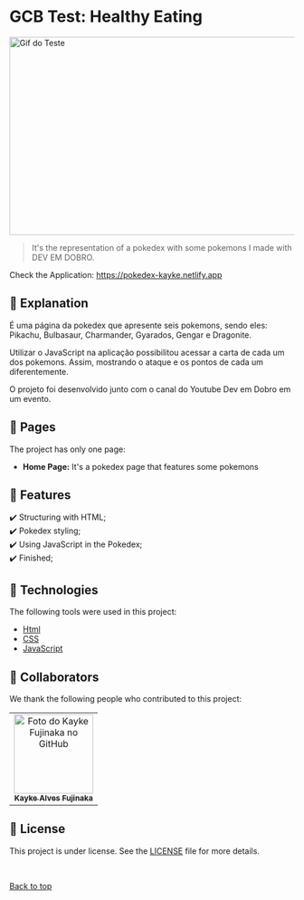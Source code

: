 # GCB Test: Healthy Eating

<img src="./assets/img/Pokedex.gif" width="800px" height="350px" alt="Gif do Teste">

>  It's the representation of a pokedex with some pokemons I made with DEV EM DOBRO.

Check the Application: https://pokedex-kayke.netlify.app
## :page_facing_up: Explanation

É uma página da pokedex que apresente seis pokemons, sendo eles: Pikachu, Bulbasaur, Charmander, Gyarados, Gengar e Dragonite. 

Utilizar o JavaScript na aplicação possibilitou acessar a carta de cada um dos pokemons. Assim, mostrando o ataque e os pontos de cada um diferentemente.

O projeto foi desenvolvido junto com o canal do Youtube Dev em Dobro em um evento.

## 📁 Pages

The project has only one page:

- **Home Page:** It's a pokedex page that features some pokemons
## :dart: Features ##

:heavy_check_mark: Structuring with HTML;\
:heavy_check_mark: Pokedex styling;\
:heavy_check_mark: Using JavaScript in the Pokedex;\
:heavy_check_mark: Finished;

## :rocket: Technologies ##

The following tools were used in this project:

- [Html](https://developer.mozilla.org/pt-BR/docs/Web/HTML/Element/html/)  
- [CSS](https://developer.mozilla.org/pt-BR/docs/Web/CSS)  
- [JavaScript](https://developer.mozilla.org/pt-BR/docs/Web/JavaScript) 
## 🤝 Collaborators

We thank the following people who contributed to this project:

<table>
  <tr>
    <td align="center">
      <a href="#">
        <img src="https://avatars.githubusercontent.com/u/98772000?s=400&u=80de9af672be7f75cc7a546838552cf63d5b82fe&v=4" width="140px;" alt="Foto do Kayke Fujinaka no GitHub"/><br>
        <sub>
          <b>Kayke Alves Fujinaka</b>
        </sub>
      </a>
    </td>
  </tr>
</table>

## 📝 License

This project is under license. See the [LICENSE](LICENSE.md) file for more details.

&#xa0;

<a href="#top">Back to top</a>
